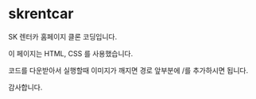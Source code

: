 # skrentcar


SK 렌터카 홈페이지 클론 코딩입니다.

이 페이지는 HTML, CSS 를 사용했습니다.

코드를 다운받아서 실행할때 이미지가 깨지면 경로 앞부분에 /를 추가하시면 됩니다.

감사합니다.
